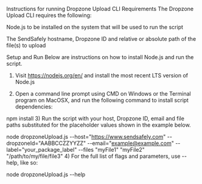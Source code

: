 Instructions for running Dropzone Upload CLI
Requirements
The Dropzone Upload CLI requires the following:

Node.js to be installed on the system that will be used to run the script

The SendSafely hostname, Dropzone ID and relative or absolute path of the file(s) to upload

Setup and Run
Below are instructions on how to install Node.js and run the script.

1) Visit https://nodejs.org/en/ and install the most recent LTS version of Node.js

2) Open a command line prompt using CMD on Windows or the Terminal program on MacOSX, and run the following command to install script dependencies:

npm install
3) Run the script with your host, Dropzone ID, email and file paths substituted for the placeholder values shown in the example below.

node dropzoneUpload.js --host="https://www.sendsafely.com" --dropzoneId="AABBCCZZYYZZ" --email="example@example.com" --label="your_package_label" --files "myFile1" "myFile2" "/path/to/my/file/file3"
4) For the full list of flags and parameters, use --help, like so:

node dropzoneUpload.js --help
